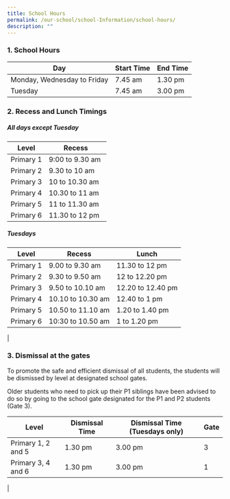 ```yaml
---
title: School Hours
permalink: /our-school/school-Information/school-hours/
description: ""
---
```


### 1. School Hours


| Day | Start Time | End Time |
|---|---|---|
| Monday, Wednesday to Friday | 7.45 am | 1.30 pm |
| Tuesday | 7.45 am | 3.00 pm |

  

### 2. Recess and Lunch Timings

  
##### All days except Tuesday

| Level | Recess |
|---|---|
| Primary 1 | 9:00 to 9.30 am |
| Primary 2 | 9.30 to 10 am   |
| Primary 3 | 10 to 10.30 am  |  
| Primary 4 | 10.30 to 11 am  |
| Primary 5 | 11 to 11.30 am  |
| Primary 6 | 11.30 to 12 pm  |

  
##### Tuesdays

| Level | Recess | Lunch |
|---|---|---|
| Primary 1 | 9.00 to 9.30 am   | 11.30 to 12 pm    |
| Primary 2 | 9.30 to 9.50 am   | 12 to 12.20 pm    |
| Primary 3 | 9.50 to 10.10 am  | 12.20 to 12.40 pm |
| Primary 4 | 10.10 to 10.30 am | 12.40 to 1 pm     |
| Primary 5 | 10.50 to 11.10 am | 1.20 to 1.40 pm   |
| Primary 6 | 10:30 to 10.50 am | 1 to 1.20 pm      |
|
  
### 3. Dismissal at the gates

To promote the safe and efficient dismissal of all students, the students will be dismissed by level at designated school gates. 

Older students who need to pick up their P1 siblings have been advised to do so by going to the school gate designated for the P1 and P2 students (Gate 3).

| Level | Dismissal Time | Dismissal Time (Tuesdays only) | Gate |
|---|---|---|---|
| Primary 1, 2 and 5 | 1.30 pm | 3.00 pm | 3 |
| Primary 3, 4 and 6 | 1.30 pm | 3.00 pm | 1 |
|